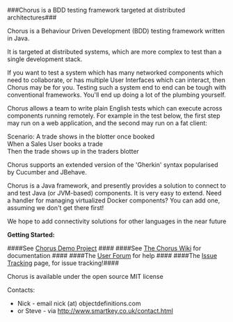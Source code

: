 ###Chorus is a BDD testing framework targeted at distributed architectures###

Chorus is a Behaviour Driven Development (BDD) testing framework written in Java.

It is targeted at distributed systems, which are more complex to test than a single development stack. 

If you want to test a system which has many networked components which need to collaborate, or has multiple User Interfaces which can interact, then Chorus may be for you. Testing such a system end to end can be tough with conventional frameworks. You'll end up doing a lot of the plumbing yourself.

Chorus allows a team to write plain English tests which can execute across components running remotely. 
For example in the test below, the first step may run on a web application, and the second may run on a fat client:

Scenario: A trade shows in the blotter once booked  
  When a Sales User books a trade  
  Then the trade shows up in the traders blotter

Chorus supports an extended version of the 'Gherkin' syntax popularised by Cucumber and JBehave.

Chorus is a Java framework, and presently provides a solution to connect to and test Java (or JVM-based) components.
It is very easy to extend. 
Need a handler for managing virtualized Docker components? You can add one, assuming we don't get there first!

We hope to add connectivity solutions for other languages in the near future

**Getting Started:**

####See [Chorus Demo Project](https://github.com/Chorus-bdd/Chorus-demo) ####
####See [The Chorus Wiki](http://github.com/Chorus-bdd/Chorus/wiki) for documentation ####
####The [User Forum](http://forum.chorusbdd.org/) for help ####
####The [Issue Tracking](https://github.com/Chorus-bdd/Chorus/issues?state=open) page, for issue tracking!####

Chorus is available under the open source MIT license

Contacts:  
 * Nick - email nick (at) objectdefinitions.com  
 * or Steve - via http://www.smartkey.co.uk/contact.html

